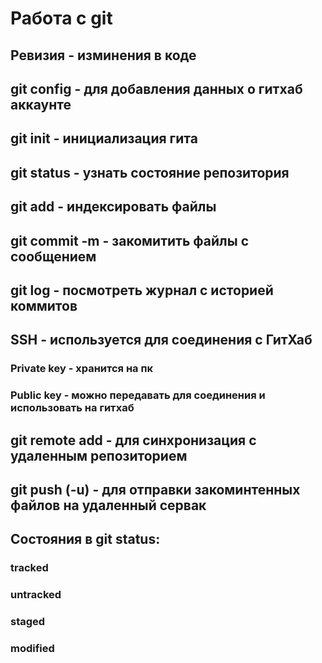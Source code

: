 # Работа с git

## Ревизия - изминения в коде 
 
## git config - для добавления данных о гитхаб аккаунте
## git init - инициализация гита
## git status - узнать состояние репозитория
## git add - индексировать файлы
## git commit -m - закомитить файлы с сообщением 
## git log - посмотреть журнал с историей коммитов 
## SSH - используется для соединения с ГитХаб
### Private key - хранится на пк
### Public key - можно передавать для соединения и использовать на гитхаб
## git remote add - для синхронизация с удаленным репозиторием
## git push (-u) - для отправки закоминтенных файлов на удаленный сервак
## Состояния в git status:
### tracked
### untracked
### staged
### modified
